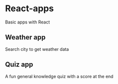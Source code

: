 # React-apps
Basic apps with React

## Weather app
Search city to get weather data

## Quiz app
A fun general knowledge quiz with a score at the end
